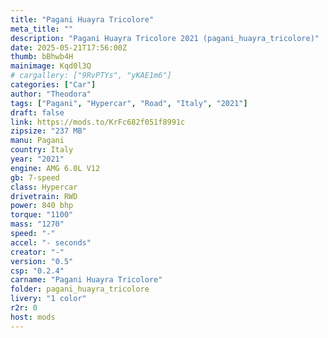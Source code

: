 ```yaml
---
title: "Pagani Huayra Tricolore"
meta_title: ""
description: "Pagani Huayra Tricolore 2021 (pagani_huayra_tricolore)"
date: 2025-05-21T17:56:00Z
thumb: bBhwb4H
mainimage: Kqd0l3Q
# cargallery: ["9RvPTYs", "yKAE1m6"]
categories: ["Car"]
author: "Theodora"
tags: ["Pagani", "Hypercar", "Road", "Italy", "2021"]
draft: false
link: https://mods.to/KrFc682f051f8991c
zipsize: "237 MB"
manu: Pagani
country: Italy
year: "2021"
engine: AMG 6.0L V12
gb: 7-speed
class: Hypercar
drivetrain: RWD
power: 840 bhp 
torque: "1100"
mass: "1270"
speed: "-"
accel: "- seconds"
creator: "-"
version: "0.5"
csp: "0.2.4"
carname: "Pagani Huayra Tricolore"
folder: pagani_huayra_tricolore
livery: "1 color"
r2r: 0
host: mods
---
```

